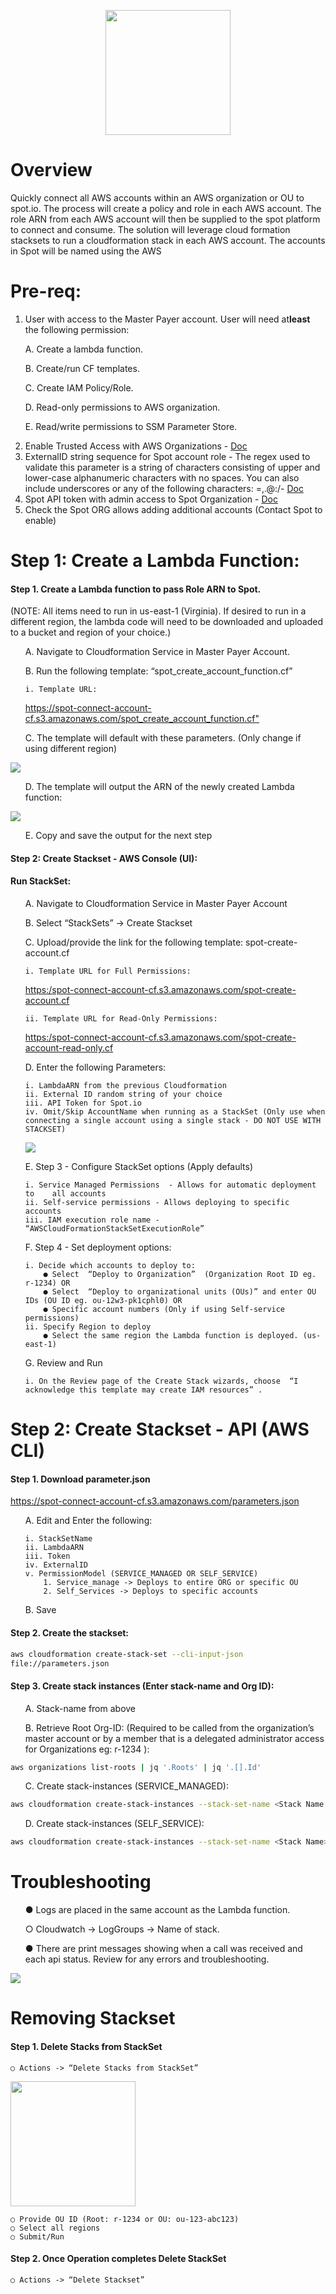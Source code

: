 <p align="center"><img src="./images/logo.png" width="200" class="center"></p>

# Overview

Quickly connect all AWS accounts within an AWS organization or OU to spot.io. The process will create
a policy and role in each AWS account. The role ARN from each AWS account will then be supplied to
the spot platform to connect and consume. The solution will leverage cloud formation stacksets to run a
cloudformation stack in each AWS account. The accounts in Spot will be named using the AWS

# Pre-req:

1. User with access to the Master Payer account. User will need at ​**least** the following permission:<br>

<ol>   A. Create a lambda function.</ol>
<ol>   B. Create/run CF templates.</ol>
<ol>   C. Create IAM Policy/Role.</ol>
<ol>   D. Read-only permissions to AWS organization.</ol>
<ol>   E. Read/write permissions to SSM Parameter Store.</ol>

2. Enable Trusted Access with AWS Organizations - ​[Doc](https://docs.aws.amazon.com/AWSCloudFormation/latest/UserGuide/stacksets-orgs-enable-trusted-access.html)<br>
3. ExternalID string sequence for Spot account role - The regex used to validate this parameter is a string of characters consisting of upper and lower-case alphanumeric characters with no spaces. You can also include underscores or any of the following characters: =,.@:/- ​[Doc](https://aws.amazon.com/blogs/security/how-to-use-external-id-when-granting-access-to-your-aws-resources/)<br>
4. Spot API token with admin access to Spot Organization - ​[Doc](https://help.spot.io/spotinst-api/administration/create-an-api-token)<br>
5. Check the Spot ORG allows adding additional accounts (Contact Spot to enable)<br>

# Step 1: Create a Lambda Function:

#### Step 1. Create a Lambda function to pass Role ARN to Spot.
(NOTE: All items need to run in us-east-1 (Virginia). If desired to run in a different region, the lambda code will need to be downloaded and uploaded to a bucket and region of your choice.)


<ol>   A. Navigate to Cloudformation Service in Master Payer Account.</ol>
<ol>   B. Run the following template: “spot_create_account_function.cf”</ol>
<ol> 

    i. Template URL:
<div>
<a href="https://spot-connect-account-cf.s3.amazonaws.com/spot_create_account_function.cf">https://spot-connect-account-cf.s3.amazonaws.com/spot_create_account_function.cf"</a>
<div>
</ol>
<ol>   C. The template will default with these parameters. (Only change if using different region)</ol>
<img src="./images/1-c.png">
<ol>   D. The template will output the ARN of the newly created Lambda function:</ol>
<img src="./images/1-d.png">
<ol>   E. Copy and save the output for the next step</ol>

#### Step 2: Create Stackset - AWS Console (UI):
#### Run StackSet:

<ol>   A. Navigate to Cloudformation Service in Master Payer Account</ol>
<ol>   B. Select “StackSets” -> Create Stackset</ol>
<ol>   C. Upload/provide the link for the following template: ​spot-create-account.cf</ol>

<ol> 

    i. Template URL for Full Permissions:
<div>
    <a href="https:/spot-connect-account-cf.s3.amazonaws.com/spot-create-account.cf">https:/spot-connect-account-cf.s3.amazonaws.com/spot-create-account.cf</a>
<div>
</ol>
<ol>

    ii. Template URL for Read-Only Permissions:
<div>
    <a href="https://spot-connect-account-cf.s3.amazonaws.com/spot-create-account-read-only.cf">https:/spot-connect-account-cf.s3.amazonaws.com/spot-create-account-read-only.cf</a>
</div>
</ol>
<ol>   D. Enter the following Parameters:</ol>
<ol>

    i. LambdaARN from the previous Cloudformation
    ii. External ID random string of your choice
    iii. API Token for Spot.io
    iv. Omit/Skip AccountName when running as a StackSet (Only use when connecting a single account using a single stack - DO NOT USE WITH STACKSET)
<div><img src="./images/2-d.png"></div>
</ol>
<ol>   E. Step 3 - Configure StackSet options (Apply defaults)</ol>
<ol>

    i. Service Managed Permissions ​ - Allows for automatic deployment to    all accounts
    ii. Self-service permissions - Allows deploying to specific accounts
    iii. IAM execution role name - “AWSCloudFormationStackSetExecutionRole”
</ol>
<ol>   F. Step 4 - Set deployment options:</ol>   
<ol>

    i. Decide which accounts to deploy to:
        ● Select ​ “Deploy to Organization” ​ (Organization Root ID eg. r-1234) OR
        ● Select ​ “Deploy to organizational units (OUs)” and enter OU IDs (OU ID eg. ou-12w3-pk1cphl0) OR
        ● Specific account numbers (Only if using Self-service permissions)
    ii. Specify Region to deploy
        ● Select the same region the Lambda function is deployed. (us-east-1)
</ol>
<ol>   G. Review and Run</ol>
<ol>

    i. On the Review page of the Create Stack wizards, choose ​ “I acknowledge this template may create IAM resources” ​.
</ol>


# Step 2: Create Stackset - API (AWS CLI)

#### Step 1. Download parameter.json
​<a href="https://spot-connect-account-cf.s3.amazonaws.com/parameters.json">https://spot-connect-account-cf.s3.amazonaws.com/parameters.json</a>

<ol>   A. Edit and Enter the following:</ol>
<ol>

    i. StackSetName
    ii. LambdaARN
    iii. Token
    iv. ExternalID
    v. PermissionModel (SERVICE_MANAGED OR SELF_SERVICE)
        1. Service_manage -> Deploys to entire ORG or specific OU
        2. Self_Services -> Deploys to specific accounts
</ol>
<ol>   B. Save</ol>

#### Step 2. Create the stackset:

```bash
aws cloudformation create-stack-set --cli-input-json
file://parameters.json
```
            
#### Step 3. Create stack instances (Enter stack-name and Org ID):
<ol>   A. Stack-name from above</ol>
<ol>   B. Retrieve Root Org-ID: (Required to be called from the organization’s master account or by a member that is a delegated administrator access for Organizations eg: r-1234 ):</ol>

```bash
aws organizations list-roots | jq '.Roots' | jq '.[].Id'
```
<ol>   C. Create stack-instances (SERVICE_MANAGED):</ol>

```bash
aws cloudformation create-stack-instances --stack-set-name <Stack Name --deployment-targets OrganizationalUnitIds=<r-1234> --regions us-east-1
```
<ol>   D. Create stack-instances (SELF_SERVICE):</ol>

```bash
aws cloudformation create-stack-instances --stack-set-name <Stack Name> --deployment-targets Accounts=<123456789,555123455> --regions us-east-1
```

# Troubleshooting

<ol>● Logs are placed in the same account as the Lambda function.</ol>
<ol>    ○ Cloudwatch -> LogGroups -> Name of stack.</ol>
<ol>● There are print messages showing when a call was received and each api status. Review for any errors and troubleshooting.</ol>

<img src="./images/troubleshooting.png">

# Removing Stackset

#### Step 1. Delete Stacks from StackSet
    ○ Actions -> ​“Delete Stacks from StackSet”
<img src="./images/removing.png" width="200">

    ○ Provide OU ID (Root: r-1234 or OU: ou-123-abc123)
    ○ Select all regions
    ○ Submit/Run

#### Step 2. Once Operation completes Delete StackSet
    ○ Actions -> ​“Delete Stackset”